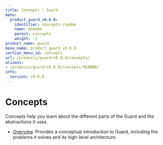 ```yaml
---
title: Concepts | Guard
menu:
  product_guard_v0.6.0:
    identifier: concepts-readme
    name: Readme
    parent: concepts
    weight: -1
product_name: guard
menu_name: product_guard_v0.6.0
section_menu_id: concepts
url: /products/guard/v0.6.0/concepts/
aliases:
- /products/guard/v0.6.0/concepts/README/
info:
  version: v0.6.0
---
```


# Concepts

Concepts help you learn about the different parts of the Guard and the abstractions it uses.

- [Overview](/products/guard/v0.6.0/concepts/overview). Provides a conceptual introduction to Guard, including the problems it solves and its high-level architecture.
